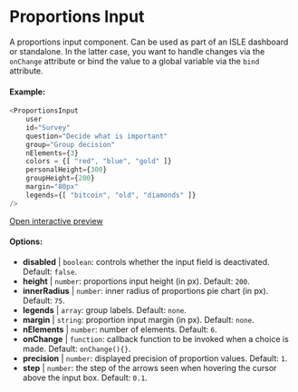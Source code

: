 # Proportions Input

A proportions input component. Can be used as part of an ISLE dashboard or standalone. In the latter case, you want to handle changes via the `onChange` attribute or bind the value to a global variable via the `bind` attribute.

#### Example:

``` js
<ProportionsInput
    user
    id="Survey"
    question="Decide what is important"
    group="Group decision"
    nElements={3}
    colors = {[ "red", "blue", "gold" ]}
    personalHeight={300}
    groupHeight={200}
    margin="80px"
    legends={[ "bitcoin", "old", "diamonds" ]}
/>
```

[Open interactive preview](https://isle.heinz.cmu.edu/components/proportions-input/)

#### Options:

* __disabled__ | `boolean`: controls whether the input field is deactivated. Default: `false`.
* __height__ | `number`: proportions input height (in px). Default: `200`.
* __innerRadius__ | `number`: inner radius of proportions pie chart (in px). Default: `75`.
* __legends__ | `array`: group labels. Default: `none`.
* __margin__ | `string`: proportion input margin (in px). Default: `none`.
* __nElements__ | `number`: number of elements. Default: `6`.
* __onChange__ | `function`: callback function to be invoked when a choice is made. Default: `onChange(){}`.
* __precision__ | `number`: displayed precision of proportion values. Default: `1`.
* __step__ | `number`: the step of the arrows seen when hovering the cursor above the input box. Default: `0.1`.
